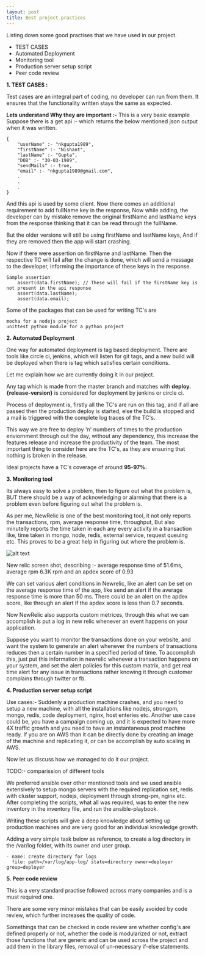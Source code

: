 ```yaml
---
layout: post
title: Best project practices
---
```


Listing down some good practises that we have used in our project.
 
 - TEST CASES
 - Automated Deployment
 - Monitoring tool
 - Production server setup script
 - Peer code review

 

__1. TEST CASES :__

Test cases are an integral part of coding, no developer can run from them.
It ensures that the functionality written stays the same as expected.

__Lets understand Why they are important :-__ 
This is a very basic example
Suppose there is a get api :- which returns the below mentioned json output when it was written.

    {
        "userName" :- "nkgupta1989",
        "firstName" :- "Nishant",
        "lastName" :- "Gupta",
        "DOB" :- "30-03-1989",
        "sendMails" :- true,
        "email" :- "nkgupta1989@gmail.com",
        .
        .
        .
    }

And this api is used by some client. Now there comes an additional requirement to add fullName key in the response, Now while adding, the developer can by mistake remove the original firstName and lastName keys from the response thinking that it can be read through the fullName.

But the older versions will still be using firstName and lastName keys, And if they are removed then the app will start crashing.

Now if there were assertion on firstName and lastName. Then the respective TC will fail after the change is done, which will send a message to the developer, informing the importance of these keys in the response.

    Sample assertion
        assert(data.firstName); // These will fail if the firstName key is not present in the api response
        assert(data.lastName);
        assert(data.email);

Some of the packages that can be used for writing TC's are 

    mocha for a nodejs project
    unittest python module for a python project


__2. Automated Deployment__ 

One way for automated deployment is tag based deployment. There are tools like circle ci, jenkins, which will listen for git tags, and a new build will be deployed when there is tag which satisfies certain conditions.
      
Let me explain how we are currently doing it in our project.


Any tag which is made from the master branch and matches with __deploy.{release-version}__  is considered for deployment by jenkins or circle ci.

Process of deployment is, firstly all the TC's are run on this tag, and if all are passed then the production deploy is started, else the build is stopped and a mail is triggered with the complete log traces of the TC's.
       
This way we are free to deploy 'n' numbers of times to the production enviornment through out the day, without any dependency, this increase the features release and increase the productivity of the team.
The most important thing to consider here are the TC's, as they are ensuring that nothing is broken in the release. 

Ideal projects have a TC's coverage of around __95-97%.__
         
    
__3. Monitoring tool__
 
Its always easy to solve a problem, then to figure out what the problem is, BUT there should be a way of acknowledging or alarming that there is a problem even before figuring out what the problem is.

As per me, NewRelic is one of the best monitoring tool, it not only reports the transactions, rpm, average response time, throughput, But also minutelly reports the time taken in each any every activity in a transaction like, time taken in mongo, node, redis, external service, request queuing etc.  This proves to be a great help in figuring out where the problem is.

![alt text](http://nkgupta1989.github.io/images/newrelic-screen-shot.png "Newrelic screenshot")

New relic screen shot, describing :- average response time of 51.6ms, average rpm 6.3K rpm and an apdex score of 0.93
 
We can set various alert conditions in Newrelic, like an alert can be set on the average response time of the app, like send an alert if the average response time is more than 50 ms. There could be an alert on the apdex score, like through an alert if the apdex score is less than 0.7 seconds.
    
Now NewRelic also supports custom metrices, through this what we can accomplish is put a log in new relic whenever an event happens on your application.

Suppose you want to monitor the transactions done on your website, and want the system to generate an alert whenever the numbers of transactions reduces then a certain number in a specified period of time. To accomplish this, just put this information in newrelic whenever a transaction happens on your system, and set the alert policies for this custom matrix, and get real time alert for any issue in transactions rather knowing it through customer complains through twitter or fb.
    
    
__4. Production server setup script__

Use cases:- Suddenly a production machine crashes, and you need to setup a new machine, with all the installations like nodejs, strongpm, mongo, redis, code deployment, nginx, host enteries etc. Another use case could be, you have a campaign coming up, and it is expected to have more 4X traffic growth and you need to have an instantaneous prod machine ready.
If you are on AWS than it can be directly done by creating an image of the machine and replicating it, or can be accomplish by auto scaling in AWS.

Now let us discuss how we managed to do it our project.

TODO:- comparission of different tools

We preferred ansible over other mentioned tools and we used ansible extensively to setup mongo servers with the required replication set, redis with cluster support, nodejs, deployment through strong-pm, nginx etc. After completing the scripts, what all was required, was to enter the new inventory in the inventory file, and run the ansible-playbook.
  
Writing these scripts will give a deep knowledge about setting up production machines and are very good for an individual knowledge growth.
    
Adding a very simple task below as reference, to create a log directory in the /var/log folder, with its owner and user group.
    
    - name: create directory for logs
      file: path=/var/log/app-log/ state=directory owner=deployer group=deployer
    
  
__5. Peer code review__

This is a very standard practise followed across many companies and is a must required one.

There are some very minor mistakes that can be easily avoided by code review, which further increases the quality of code.

Somethings that can be checked in code review are whether config's are defined properly or not, whether the code is modularized or not, extract those functions that are generic and can be used across the project and add them in the library files, removal of un-necessary if-else statements.






